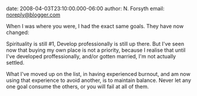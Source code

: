 date: 2008-04-03T23:10:00.000-06:00
author: N. Forsyth
email: noreply@blogger.com

When I was where you were, I had the exact same goals.  They have now changed:

Spirituality is still #1, Develop professionally is still up there.  But I've
seen now that buying my own place is not a priority, because I realise that
until I've developed proffessionally, and/or gotten married, I'm not actually
settled.

What I've moved up on the list, in having experienced burnout, and am now using
that experience to avoid another, is to maintain balance.  Never let any one
goal consume the others, or you will fail at all of them.
